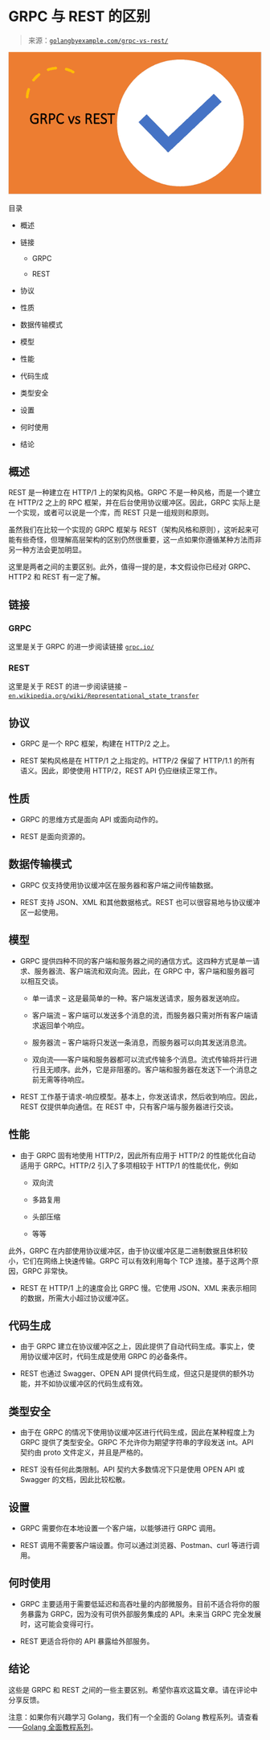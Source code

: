 <!--yml

分类：未分类

日期：2024-10-13 06:34:28

-->

# GRPC 与 REST 的区别

> 来源：[`golangbyexample.com/grpc-vs-rest/`](https://golangbyexample.com/grpc-vs-rest/)

![grpc vs rest](img/c28f96def0a2c19e95044c79b4fafe24.png)

目录

+   概述

+   链接

    +   GRPC

    +   REST

+   协议

+   性质

+   数据传输模式

+   模型

+   性能

+   代码生成

+   类型安全

+   设置

+   何时使用

+   结论

## **概述**

REST 是一种建立在 HTTP/1 上的架构风格。GRPC 不是一种风格，而是一个建立在 HTTP/2 之上的 RPC 框架，并在后台使用协议缓冲区。因此，GRPC 实际上是一个实现，或者可以说是一个库，而 REST 只是一组规则和原则。

虽然我们在比较一个实现的 GRPC 框架与 REST（架构风格和原则），这听起来可能有些奇怪，但理解高层架构的区别仍然很重要，这一点如果你遵循某种方法而非另一种方法会更加明显。

这里是两者之间的主要区别。此外，值得一提的是，本文假设你已经对 GRPC、HTTP2 和 REST 有一定了解。

## 链接

### **GRPC**

这里是关于 GRPC 的进一步阅读链接 [`grpc.io/`](https://grpc.io/)

### **REST**

这里是关于 REST 的进一步阅读链接 – [`en.wikipedia.org/wiki/Representational_state_transfer`](https://en.wikipedia.org/wiki/Representational_state_transfer)

## **协议**

+   GRPC 是一个 RPC 框架，构建在 HTTP/2 之上。

+   REST 架构风格是在 HTTP/1 之上指定的。HTTP/2 保留了 HTTP/1.1 的所有语义。因此，即使使用 HTTP/2，REST API 仍应继续正常工作。

## **性质**

+   GRPC 的思维方式是面向 API 或面向动作的。

+   REST 是面向资源的。

## **数据传输模式**

+   GRPC 仅支持使用协议缓冲区在服务器和客户端之间传输数据。

+   REST 支持 JSON、XML 和其他数据格式。REST 也可以很容易地与协议缓冲区一起使用。

## **模型**

+   GRPC 提供四种不同的客户端和服务器之间的通信方式。这四种方式是单一请求、服务器流、客户端流和双向流。因此，在 GRPC 中，客户端和服务器可以相互交谈。

    +   单一请求 – 这是最简单的一种。客户端发送请求，服务器发送响应。

    +   客户端流 – 客户端可以发送多个消息的流，而服务器只需对所有客户端请求返回单个响应。

    +   服务器流 – 客户端将只发送一条消息，而服务器可以向其发送消息流。

    +   双向流——客户端和服务器都可以流式传输多个消息。流式传输将并行进行且无顺序。此外，它是非阻塞的。客户端和服务器在发送下一个消息之前无需等待响应。

+   REST 工作基于请求-响应模型。基本上，你发送请求，然后收到响应。因此，REST 仅提供单向通信。在 REST 中，只有客户端与服务器进行交谈。

## **性能**

+   由于 GRPC 固有地使用 HTTP/2，因此所有应用于 HTTP/2 的性能优化自动适用于 GRPC。HTTP/2 引入了多项相较于 HTTP/1 的性能优化，例如

    +   双向流

    +   多路复用

    +   头部压缩

    +   等等

此外，GRPC 在内部使用协议缓冲区，由于协议缓冲区是二进制数据且体积较小，它们在网络上快速传输。GRPC 可以有效利用每个 TCP 连接。基于这两个原因，GRPC 非常快。

+   REST 在 HTTP/1 上的速度会比 GRPC 慢。它使用 JSON、XML 来表示相同的数据，所需大小超过协议缓冲区。

## **代码生成**

+   由于 GRPC 建立在协议缓冲区之上，因此提供了自动代码生成。事实上，使用协议缓冲区时，代码生成是使用 GRPC 的必备条件。

+   REST 也通过 Swagger、OPEN API 提供代码生成，但这只是提供的额外功能，并不如协议缓冲区的代码生成有效。

## **类型安全**

+   由于在 GRPC 的情况下使用协议缓冲区进行代码生成，因此在某种程度上为 GRPC 提供了类型安全。GRPC 不允许你为期望字符串的字段发送 int。API 契约由 proto 文件定义，并且是严格的。

+   REST 没有任何此类限制。API 契约大多数情况下只是使用 OPEN API 或 Swagger 的文档，因此比较松散。

## **设置**

+   GRPC 需要你在本地设置一个客户端，以能够进行 GRPC 调用。

+   REST 调用不需要客户端设置。你可以通过浏览器、Postman、curl 等进行调用。

## **何时使用**

+   GRPC 主要适用于需要低延迟和高吞吐量的内部微服务。目前不适合将你的服务暴露为 GRPC，因为没有可供外部服务集成的 API。未来当 GRPC 完全发展时，这可能会变得可行。

+   REST 更适合将你的 API 暴露给外部服务。

## **结论**

这些是 GRPC 和 REST 之间的一些主要区别。希望你喜欢这篇文章。请在评论中分享反馈。

注意：如果你有兴趣学习 Golang，我们有一个全面的 Golang 教程系列。请查看——[Golang 全面教程系列](https://golangbyexample.com/golang-comprehensive-tutorial/)。


